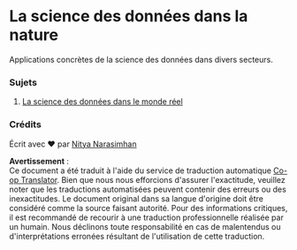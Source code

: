 <!--
CO_OP_TRANSLATOR_METADATA:
{
  "original_hash": "07faf02ff163e609edf0b0308dc5d4e6",
  "translation_date": "2025-08-24T12:50:55+00:00",
  "source_file": "6-Data-Science-In-Wild/README.md",
  "language_code": "fr"
}
-->
# La science des données dans la nature

Applications concrètes de la science des données dans divers secteurs.

### Sujets

1. [La science des données dans le monde réel](20-Real-World-Examples/README.md)

### Crédits

Écrit avec ❤️ par [Nitya Narasimhan](https://twitter.com/nitya)

**Avertissement** :  
Ce document a été traduit à l'aide du service de traduction automatique [Co-op Translator](https://github.com/Azure/co-op-translator). Bien que nous nous efforcions d'assurer l'exactitude, veuillez noter que les traductions automatisées peuvent contenir des erreurs ou des inexactitudes. Le document original dans sa langue d'origine doit être considéré comme la source faisant autorité. Pour des informations critiques, il est recommandé de recourir à une traduction professionnelle réalisée par un humain. Nous déclinons toute responsabilité en cas de malentendus ou d'interprétations erronées résultant de l'utilisation de cette traduction.